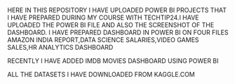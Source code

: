 HERE IN THIS REPOSITORY I HAVE UPLOADED POWER BI PROJECTS THAT I HAVE PREPARED DURING MY COURSE WITH TECHTIP24.I HAVE UPLOADED THE POWER BI FILE AND ALSO THE SCREENSHOT OF THE DASHBOARD.
I HAVE PREPARED DASHBOARD IN POWER BI  ON FOUR FILES AMAZON INDIA REPORT,DATA SCIENCE SALARIES,VIDEO GAMES SALES,HR ANALYTICS DASHBOARD


RECENTLY I HAVE ADDED IMDB MOVIES DASHBOARD USING POWER BI 

ALL THE DATASETS I HAVE DOWNLOADED FROM KAGGLE.COM
